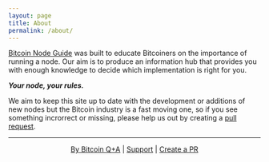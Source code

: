 ```yaml
---
layout: page
title: About
permalink: /about/
---
```

[Bitcoin Node Guide](https://node.guide/) was built to educate Bitcoiners on the importance of running a node. Our aim is to produce an information hub that provides you with enough knowledge to decide which implementation is right for you.

***Your node, your rules.***

We aim to keep this site up to date with the development or additions of new nodes but the Bitcoin industry is a fast moving one, so if you see something incrorrect or missing, please help us out by creating a [pull request](https://github.com/BitcoinQnA/node-guide).

***

<p align="center">
  <a href="https://twitter.com/BitcoinQ_A">By Bitcoin Q+A</a> |
  <a href="https://bqa.duckdns.org:20486/apps/96ZvtoJQr9bz5QyeDoUfhkmNTLZ/pos">Support</a> |
  <a href="https://github.com/BitcoinQnA/node-guide">Create a PR</a> 
  <br><br>
</p>

